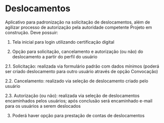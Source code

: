 # Deslocamentos
Aplicativo para padronização na solicitação de deslocamentos, além de agilizar processo de autorização pela autoridade competente
Projeto em construção.
Deve possuir:
1. Tela inicial para login utilizando certificação digital

2. Opção para solicitação, cancelamento e autorização (ou não) do deslocamento a partir do perfil do usuário

  2.1. Solicitação: realizada via formulário padrão com dados mínimos (poderá ser criado deslocamento para outro usuário através de opção Convocação)

  2.2. Cancelamento: realizado via seleção de deslocamento criado pelo usuário

  2.3. Autorização (ou não): realizada via seleção de deslocamentos encaminhados pelos usuários; após conclusão será encaminhado e-mail para os usuários a serem deslocados

3. Poderá haver opção para prestação de contas de deslocamentos
